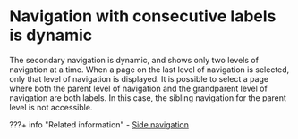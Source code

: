 # Navigation with consecutive labels is dynamic

The secondary navigation is dynamic, and shows only two levels of navigation at a time. When a page on the last level of navigation is selected, only that level of navigation is displayed. It is possible to select a page where both the parent level of navigation and the grandparent level of navigation are both labels. In this case, the sibling navigation for the parent level is not accessible.


???+ info "Related information"
    -   [Side navigation](../../../../../../build_sites/themes_skins/customizing_theme/cust_nav/side_nav/index.md)


